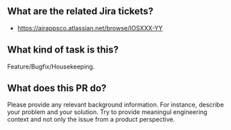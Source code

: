 ## What are the related Jira tickets?
- https://airappsco.atlassian.net/browse/IOSXXX-YY

## What kind of task is this?
Feature/Bugfix/Housekeeping.

## What does this PR do?
Please provide any relevant background information. For instance, describe your problem and your solution. Try to provide meaningul engineering context and not only the issue from a product perspective.
